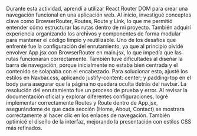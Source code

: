 Durante esta actividad, aprendí a utilizar React Router DOM para crear una navegación funcional en una aplicación web. Al inicio, investigué conceptos clave como BrowserRouter, Routes, Route y Link, lo que me permitió entender cómo estructurar las rutas dentro de mi proyecto. También adquirí experiencia organizando los archivos y componentes de forma modular para mantener el código limpio y reutilizable. Uno de los desafíos que enfrenté fue la configuración del enrutamiento, ya que al principio olvidé envolver App.jsx con BrowserRouter en main.jsx, lo que impedía que las rutas funcionaran correctamente. También tuve dificultades al diseñar la barra de navegación, porque inicialmente no estaba bien centrada y el contenido se solapaba con el encabezado. Para solucionar esto, ajusté los estilos en Navbar.css, aplicando justify-content: center; y padding-top en el body para asegurar que la página no quedara oculta detrás del navbar. La resolución del enrutamiento fue un proceso de prueba y error. Al revisar la documentación oficial y explorar diferentes configuraciones, logré implementar correctamente Routes y Route dentro de App.jsx, asegurándome de que cada sección (Home, About, Contact) se mostrara correctamente al hacer clic en los enlaces de navegación. También optimicé el diseño de la interfaz, mejorando la presentación con estilos CSS más refinados.